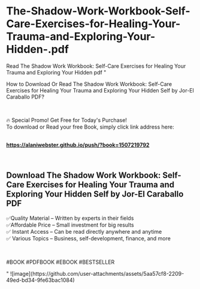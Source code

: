 # The-Shadow-Work-Workbook-Self-Care-Exercises-for-Healing-Your-Trauma-and-Exploring-Your-Hidden-.pdf
Read The Shadow Work Workbook: Self-Care Exercises for Healing Your Trauma and Exploring Your Hidden  pdf
"<p>How to Download Or Read The Shadow Work Workbook: Self-Care Exercises for Healing Your Trauma and Exploring Your Hidden Self by Jor-El Caraballo PDF?</p>
<p>&nbsp;</p>
<p>&#128293;  Special Promo! Get Free for Today's Purchase!<br />To download or Read your free Book, simply click link address here:&nbsp;<br />&nbsp;</p>
<p><a href=""https://alaniwebster.github.io/push/?book=1507219792""><strong>https://alaniwebster.github.io/push/?book=1507219792</strong></a></p>
<p>&nbsp;</p>
<h2>Download The Shadow Work Workbook: Self-Care Exercises for Healing Your Trauma and Exploring Your Hidden Self by Jor-El Caraballo PDF</h2>
<p>&#x2705;Quality Material &ndash; Written by experts in their fields<br />&#x2705;Affordable Price &ndash; Small investment for big results<br />&#x2705; Instant Access &ndash; Can be read directly anywhere and anytime<br />&#x2705; Various Topics &ndash; Business, self-development, finance, and more</p>
<p>&nbsp;</p>
<p>#BOOK #PDFBOOK #EBOOK #BESTSELLER</p>
"
![image](https://github.com/user-attachments/assets/5aa57cf8-2209-49ed-bd34-9fe63bac1084)
